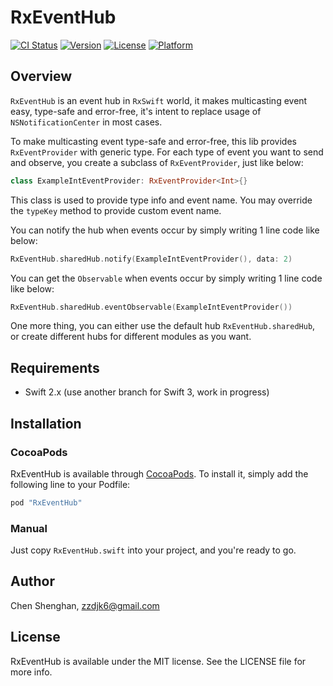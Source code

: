 # RxEventHub

[![CI Status](http://img.shields.io/travis/zzdjk6/RxEventHub.svg?style=flat)](https://travis-ci.org/zzdjk6/RxEventHub)
[![Version](https://img.shields.io/cocoapods/v/RxEventHub.svg?style=flat)](http://cocoapods.org/pods/RxEventHub)
[![License](https://img.shields.io/cocoapods/l/RxEventHub.svg?style=flat)](http://cocoapods.org/pods/RxEventHub)
[![Platform](https://img.shields.io/cocoapods/p/RxEventHub.svg?style=flat)](http://cocoapods.org/pods/RxEventHub)

## Overview

`RxEventHub` is an event hub in `RxSwift` world, it makes multicasting event easy, type-safe and error-free, it's intent to replace usage of `NSNotificationCenter` in most cases.

To make multicasting event type-safe and error-free, this lib provides `RxEventProvider` with generic type. For each type of event you want to send and observe, you create a subclass of `RxEventProvider`, just like below:

```swift
class ExampleIntEventProvider: RxEventProvider<Int>{}
```

This class is used to provide type info and event name. You may override the `typeKey` method to provide custom event name.

You can notify the hub when events occur by simply writing 1 line code like below:

```swift
RxEventHub.sharedHub.notify(ExampleIntEventProvider(), data: 2)
```

You can get the `Observable` when events occur by simply writing 1 line code like below:

```swift
RxEventHub.sharedHub.eventObservable(ExampleIntEventProvider())
```

One more thing, you can either use the default hub `RxEventHub.sharedHub`, or create different hubs for different modules as you want.

## Requirements

* Swift 2.x (use another branch for Swift 3, work in progress)

## Installation

### CocoaPods

RxEventHub is available through [CocoaPods](http://cocoapods.org). To install
it, simply add the following line to your Podfile:

```ruby
pod "RxEventHub"
```

### Manual

Just copy `RxEventHub.swift` into your project, and you're ready to go.

## Author

Chen Shenghan, zzdjk6@gmail.com

## License

RxEventHub is available under the MIT license. See the LICENSE file for more info.
